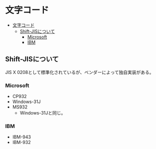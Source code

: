 # 文字コード

- [文字コード](#文字コード)
  - [Shift-JISについて](#shift-jisについて)
    - [Microsoft](#microsoft)
    - [IBM](#ibm)

## Shift-JISについて

JIS X 0208として標準化されているが、ベンダーによって独自実装がある。  

### Microsoft

- CP932
- Windows-31J
- MS932
    - Windows-31Jと同じ。

### IBM

- IBM-943
- IBM-932
